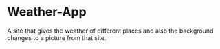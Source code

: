 # Weather-App
A site that gives the weather of different places and also the background changes to a picture from that site.
